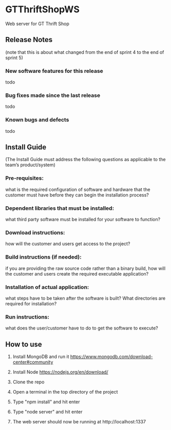 # GTThriftShopWS
Web server for GT Thrift Shop

## Release Notes
(note that this is about what changed from the end of sprint 4 to the end of sprint 5)

### New software features for this release
todo

### Bug fixes made since the last release
todo

### Known bugs and defects
todo


## Install Guide
(The Install Guide must address the following questions as applicable to the team’s
product/system)

### Pre-requisites:
what is the required configuration of software and hardware that
the customer must have before they can begin the installation process?

### Dependent libraries that must be installed:
what third party software must be installed for your software to function?

### Download instructions:
how will the customer and users get access to the project?

### Build instructions (if needed): 
if you are providing the raw source code rather than a binary build, how will the customer and users create the required executable
application?

### Installation of actual application:
what steps have to be taken after the software is built? What directories are required for installation?

### Run instructions:
what does the user/customer have to do to get the software to execute?


## How to use

1. Install MongoDB and run it https://www.mongodb.com/download-center#community
2. Install Node https://nodejs.org/en/download/

3. Clone the repo
4. Open a terminal in the top directory of the project
5. Type "npm install" and hit enter
6. Type "node server" and hit enter
7. The web server should now be running at http://localhost:1337
